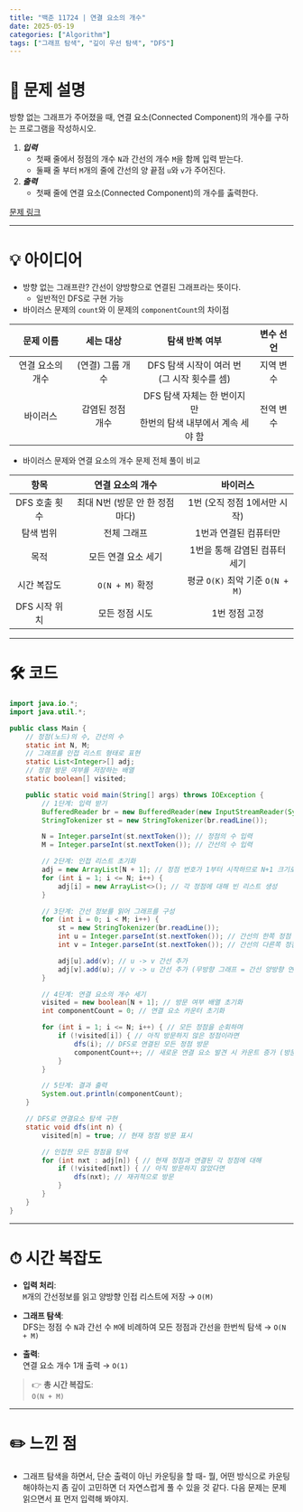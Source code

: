 ```yaml
---
title: "백준 11724 | 연결 요소의 개수"
date: 2025-05-19
categories: ["Algorithm"]
tags: ["그래프 탐색", "깊이 우선 탐색", "DFS"]
---
```


# 📝 문제 설명

방향 없는 그래프가 주어졌을 때, 연결 요소(Connected Component)의 개수를 구하는 프로그램을 작성하시오.  
   
1. ***입력***
   - 첫째 줄에서 정점의 개수 `N`과 간선의 개수 `M`을 함께 입력 받는다.
   - 둘째 줄 부터 `M`개의 줄에 간선의 양 끝점 `u`와 `v`가 주어진다.
2. ***출력***
   - 첫째 줄에 연결 요소(Connected Component)의 개수를 춣력한다.

[문제 링크](https://www.acmicpc.net/problem/11724)

---

# 💡 아이디어

- 방향 없는 그래프란? 간선이 양방향으로 연결된 그래프라는 뜻이다.
  - 일반적인 DFS로 구현 가능
- 바이러스 문제의 `count`와 이 문제의 `componentCount`의 차이점

| 문제 이름 | 세는 대상    | 탐색 반복 여부                | 변수 선언 |
| :-----: | :--------: | :-----------------------: | :--------: |
| 연결 요소의 개수 | (연결) 그룹 개수    | DFS 탐색 시작이 여러 번<br>(그 시작 횟수를 셈)           | 지역 변수    |
| 바이러스  | 감염된 정점 개수 | DFS 탐색 자체는 한 번이지만<br>한번의 탐색 내부에서 계속 세야 함 | 전역 변수    |

- 바이러스 문제와 연결 요소의 개수 문제 전체 풀이 비교
 
|     항목    |      연결 요소의 개수      |              바이러스             |
| :-------: | :-----------------: | :---------------------------: |
| DFS 호출 횟수 | 최대 N번 (방문 안 한 정점마다) |       1번 (오직 정점 1에서만 시작)       |
|   탐색 범위   |        전체 그래프       |          1번과 연결된 컴퓨터만         |
|     목적    |     모든 연결 요소 세기     |       1번을 통해 감염된 컴퓨터 세기       |
|   시간 복잡도  |    `O(N + M)` 확정    | 평균 `O(K)` 최악 기준 `O(N + M)` |
| DFS 시작 위치 |       모든 정점 시도      |            1번 정점 고정           |


---

# 🛠 코드

```java
import java.io.*;
import java.util.*;

public class Main {
    // 정점(노드)의 수, 간선의 수
    static int N, M;
    // 그래프를 인접 리스트 형태로 표현
    static List<Integer>[] adj;
    // 정점 방문 여부를 저장하는 배열
    static boolean[] visited;

    public static void main(String[] args) throws IOException {
        // 1단계: 입력 받기
        BufferedReader br = new BufferedReader(new InputStreamReader(System.in));
        StringTokenizer st = new StringTokenizer(br.readLine());

        N = Integer.parseInt(st.nextToken()); // 정점의 수 입력
        M = Integer.parseInt(st.nextToken()); // 간선의 수 입력

        // 2단계: 인접 리스트 초기화
        adj = new ArrayList[N + 1]; // 정점 번호가 1부터 시작하므로 N+1 크기로 생성
        for (int i = 1; i <= N; i++) {
            adj[i] = new ArrayList<>(); // 각 정점에 대해 빈 리스트 생성
        }

        // 3단계: 간선 정보를 읽어 그래프를 구성
        for (int i = 0; i < M; i++) {
            st = new StringTokenizer(br.readLine());
            int u = Integer.parseInt(st.nextToken()); // 간선의 한쪽 정점
            int v = Integer.parseInt(st.nextToken()); // 간선의 다른쪽 정점

            adj[u].add(v); // u -> v 간선 추가
            adj[v].add(u); // v -> u 간선 추가 (무방향 그래프 = 간선 양방향 연결)
        }

        // 4단계: 연결 요소의 개수 세기
        visited = new boolean[N + 1]; // 방문 여부 배열 초기화
        int componentCount = 0; // 연결 요소 카운터 초기화

        for (int i = 1; i <= N; i++) { // 모든 정점을 순회하며
            if (!visited[i]) { // 아직 방문하지 않은 정점이라면
                dfs(i); // DFS로 연결된 모든 정점 방문
                componentCount++; // 새로운 연결 요소 발견 시 카운트 증가 (방문하지 않은 정점이 있다 = 인접 요소가 아닌 노드가 있다)
            }
        }

        // 5단계: 결과 출력
        System.out.println(componentCount);
    }

    // DFS로 연결요소 탐색 구현
    static void dfs(int n) {
        visited[n] = true; // 현재 정점 방문 표시

        // 인접한 모든 정점을 탐색
        for (int nxt : adj[n]) { // 현재 정점과 연결된 각 정점에 대해
            if (!visited[nxt]) { // 아직 방문하지 않았다면
                dfs(nxt); // 재귀적으로 방문
            }
        }
    }
}

```

---

# ⏱ 시간 복잡도

- **입력 처리**:  
  `M`개의 간선정보를 읽고 양방향 인접 리스트에 저장 → `O(M)`

- **그래프 탐색**:  
  DFS는 정점 수 `N`과 간선 수 `M`에 비례하여 모든 정점과 간선을 한번씩 탐색 → `O(N + M)`

- **출력**:  
  연결 요소 개수 1개 출력 → `O(1)`

> 👉 **총 시간 복잡도**:  
> `O(N + M)`


---

# ✏️ 느낀 점

- 그래프 탐색을 하면서, 단순 출력이 아닌 카운팅을 할 때- 뭘, 어떤 방식으로 카운팅 해야하는지 좀 깊이 고민하면 더 자연스럽게 풀 수 있을 것 같다. 다음 문제는 문제 읽으면서 표 먼저 입력해 봐야지.
